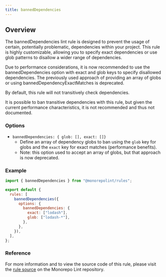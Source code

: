 ```yaml
---
title: bannedDependencies
---
```


## Overview

The bannedDependencies lint rule is designed to prevent the usage of certain, potentially problematic, dependencies within your project. This rule is highly customizable, allowing you to specify exact dependencies or use glob patterns to disallow a wider range of dependencies.

Due to performance considerations, it is now recommended to use the bannedDependencies option with exact and glob keys to specify disallowed dependencies. The previously used approach of providing an array of globs or using bannedDependencyExactMatches is deprecated.

By default, this rule will not transitively check dependencies.

It is possible to ban transitive dependencies with this rule, but given
the current performance characteristics, it is not recommended and thus not
documented.

### Options

- `bannedDependencies: { glob: [], exact: []}`
  - Define an array of dependency globs to ban using the `glob` key for globs and the `exact` key for exact matches (performance benefits).
  - Note: this option used to accept an array of globs, but that approach is now deprecated.

### Example

```javascript
import { bannedDependencies } from "@monorepolint/rules";

export default {
  rules: [
    bannedDependencies({
      options: {
        bannedDependencies: {
          exact: ["lodash"],
          glob: ["lodash-*"],
        },
      },
    }),
  ],
};
```

### Reference

For more information and to view the source code of this rule, please visit the [rule source](https://github.com/monorepolint/monorepolint/blob/main/packages/rules/src/bannedDependencies.ts) on the Monorepo Lint repository.
